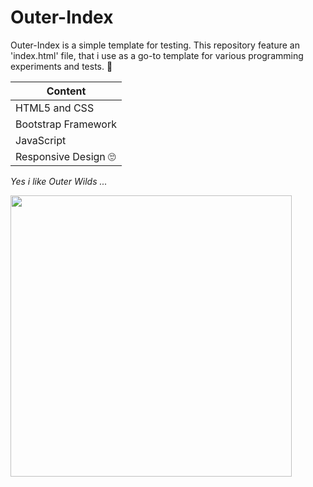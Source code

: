 # Outer-Index

Outer-Index is a simple template for testing. This repository feature an 'index.html' file, that i use as a go-to template for various programming experiments and tests. 🚀

| Content                  |
|--------------------------|
| HTML5 and CSS            |
| Bootstrap Framework      |
| JavaScript               |
| Responsive Design   🙄   |

*Yes i like Outer Wilds ...* 

<img src="https://github.com/Indaclouds/Outer-Index/assets/66850779/1454b5d1-1f91-4ff3-9244-7a8c16558958" width="450">
